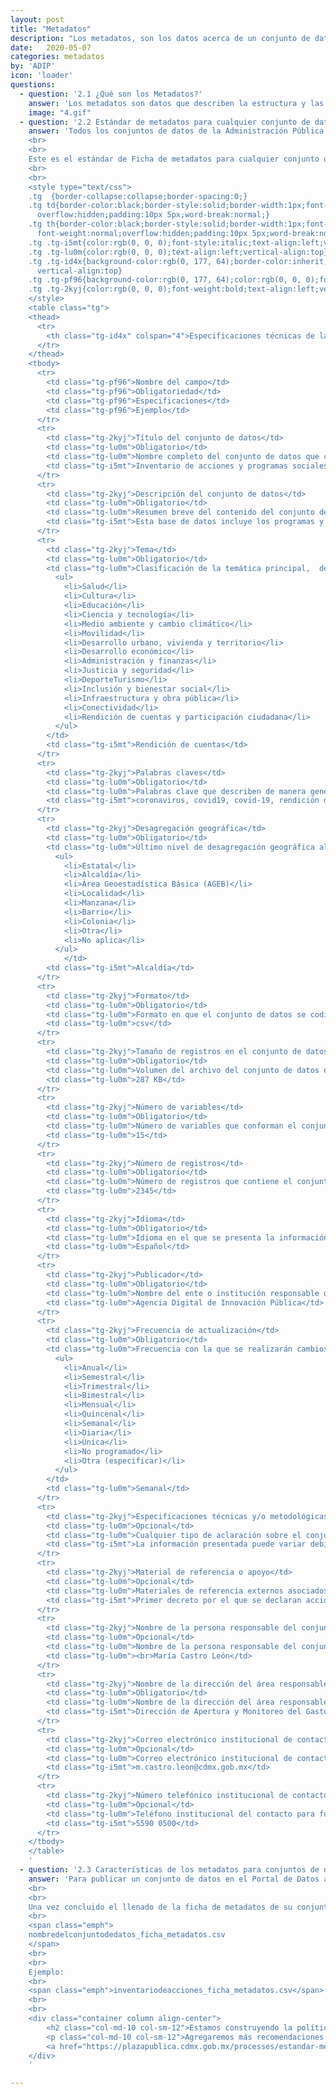 ```yaml
---
layout: post
title: "Metadatos"
description: "Los metadatos, son los datos acerca de un conjunto de datos. Se leen en una ficha que describimos a continuación."
date:   2020-05-07
categories: metadatos
by: 'ADIP'
icon: 'loader'
questions:
  - question: '2.1 ¿Qué son los Metadatos?'
    answer: 'Los metadatos son datos que describen la estructura y las propiedades de otros datos; sirven para que los usuarios puedan buscar y consultar datos de forma más efectiva y eficiente, así como para la conformación de catálogos de datos.'
    image: "4.gif"
  - question: '2.2 Estándar de metadatos para cualquier conjunto de datos'
    answer: 'Todos los conjuntos de datos de la Administración Pública de la Ciudad de México, sean públicos o no, deben tener sus respectivos metadatos. Dichos metadatos deben cumplir con ciertas características mínimas homologadas, de tal forma que se puedan order de manera sistemática.  
    <br>
    <br>
    Este es el estándar de Ficha de metadatos para cualquier conjunto de datos dentro de la Administración Pública de la Ciudad de México. Puedes descargar la plantilla <a class="url" href="http://gobcdmx.github.io/politicadedatos/assets/files/plantilla_metadatos_abiertos_V1.xlsx">aquí</a> y seguir las siguientes instrucciones de llenado:
    <br>
    <br>
    <style type="text/css">
    .tg  {border-collapse:collapse;border-spacing:0;}
    .tg td{border-color:black;border-style:solid;border-width:1px;font-family:Arial, sans-serif;font-size:14px;
      overflow:hidden;padding:10px 5px;word-break:normal;}
    .tg th{border-color:black;border-style:solid;border-width:1px;font-family:Arial, sans-serif;font-size:14px;
      font-weight:normal;overflow:hidden;padding:10px 5px;word-break:normal;}
    .tg .tg-i5mt{color:rgb(0, 0, 0);font-style:italic;text-align:left;vertical-align:top}
    .tg .tg-lu0m{color:rgb(0, 0, 0);text-align:left;vertical-align:top}
    .tg .tg-id4x{background-color:rgb(0, 177, 64);border-color:inherit;color:rgb(0, 0, 0);font-weight:bold;text-align:left;
      vertical-align:top}
    .tg .tg-pf96{background-color:rgb(0, 177, 64);color:rgb(0, 0, 0);font-weight:bold;text-align:left;vertical-align:top}
    .tg .tg-2kyj{color:rgb(0, 0, 0);font-weight:bold;text-align:left;vertical-align:top}
    </style>
    <table class="tg">
    <thead>
      <tr>
        <th class="tg-id4x" colspan="4">Especificaciones técnicas de la Ficha Estándar de Metadatos para cualquier conjunto de datos</th>
      </tr>
    </thead>
    <tbody>
      <tr>
        <td class="tg-pf96">Nombre del campo</td>
        <td class="tg-pf96">Obligatoriedad</td>
        <td class="tg-pf96">Especificaciones</td>
        <td class="tg-pf96">Ejemplo</td>
      </tr>
      <tr>
        <td class="tg-2kyj">Título del conjunto de datos</td>
        <td class="tg-lu0m">Obligatorio</td>
        <td class="tg-lu0m">Nombre completo del conjunto de datos que contenga año (o periodo) y lugar de referencia.</td>
        <td class="tg-i5mt">Inventario de acciones y programas sociales implementados durante la pandemia COVID-19 en la Ciudad de México</td>
      </tr>
      <tr>
        <td class="tg-2kyj">Descripción del conjunto de datos</td>
        <td class="tg-lu0m">Obligatorio</td>
        <td class="tg-lu0m">Resumen breve del contenido del conjunto de datos.</td>
        <td class="tg-i5mt">Esta base de datos incluye los programas y acciones sociales de todas las Secretarías de la Ciudad de México que se han puesto en marcha para atender los problemas de la población derivados de la pandemia de COVID-19, a partir de la declaratoria de emergencia sanitaria el 13 de marzo de 2020.</td>
      </tr>
      <tr>
        <td class="tg-2kyj">Tema</td>
        <td class="tg-lu0m">Obligatorio</td>
        <td class="tg-lu0m">Clasificación de la temática principal,  de acuerdo con los siguientes temas:
          <ul>
            <li>Salud</li>
            <li>Cultura</li>
            <li>Educación</li>
            <li>Ciencia y tecnología</li>
            <li>Medio ambiente y cambio climático</li>
            <li>Movilidad</li>
            <li>Desarrollo urbano, vivienda y territorio</li>
            <li>Desarrollo económico</li>
            <li>Administración y finanzas</li>
            <li>Justicia y seguridad</li>
            <li>DeporteTurismo</li>
            <li>Inclusión y bienestar social</li>
            <li>Infraestructura y obra pública</li>
            <li>Conectividad</li>
            <li>Rendición de cuentas y participación ciudadana</li>
          </ul>
        </td>
        <td class="tg-i5mt">Rendición de cuentas</td>
      </tr>
      <tr>
        <td class="tg-2kyj">Palabras claves</td>
        <td class="tg-lu0m">Obligatorio</td>
        <td class="tg-lu0m">Palabras clave que describen de manera general el contenido de los datos, separadas por comas (de 6 a 8 palabras)</td>
        <td class="tg-i5mt">coronavirus, covid19, covid-19, rendición de cuentas, acciones sociales, programas, beneficiarios.</td>
      </tr>
      <tr>
        <td class="tg-2kyj">Desagregación geográfica</td>
        <td class="tg-lu0m">Obligatorio</td>
        <td class="tg-lu0m">Último nivel de desagregación geográfica al que se encuentra referenciada la información del conjunto de datos. Puede ser:
          <ul>
            <li>Estatal</li>
            <li>Alcaldía</li>
            <li>Área Geoestadística Básica (AGEB)</li>
            <li>Localidad</li>
            <li>Manzana</li>
            <li>Barrio</li>
            <li>Colonia</li>
            <li>Otra</li>
            <li>No aplica</li>
          </ul>
            </td>
        <td class="tg-i5mt">Alcaldía</td>
      </tr>
      <tr>
        <td class="tg-2kyj">Formato</td>
        <td class="tg-lu0m">Obligatorio</td>
        <td class="tg-lu0m">Formato en que el conjunto de datos se codifica y almacena en un archivo informático. <br>csv; xlsx; xls; dbf; xml; rdf; shp</td>
        <td class="tg-lu0m">csv</td>
      </tr>
      <tr>
        <td class="tg-2kyj">Tamaño de registros en el conjunto de datos (bytes)</td>
        <td class="tg-lu0m">Obligatorio</td>
        <td class="tg-lu0m">Volumen del archivo del conjunto de datos en unidades de almacenamiento de información.</td>
        <td class="tg-lu0m">287 KB</td>
      </tr>
      <tr>
        <td class="tg-2kyj">Número de variables</td>
        <td class="tg-lu0m">Obligatorio</td>
        <td class="tg-lu0m">Número de variables que conforman el conjunto de datos(columnas).</td>
        <td class="tg-lu0m">15</td>
      </tr>
      <tr>
        <td class="tg-2kyj">Número de registros</td>
        <td class="tg-lu0m">Obligatorio</td>
        <td class="tg-lu0m">Número de registros que contiene el conjunto de datos (filas).</td>
        <td class="tg-lu0m">2345</td>
      </tr>
      <tr>
        <td class="tg-2kyj">Idioma</td>
        <td class="tg-lu0m">Obligatorio</td>
        <td class="tg-lu0m">Idioma en el que se presenta la información en el conjunto de datos.</td>
        <td class="tg-lu0m">Español</td>
      </tr>
      <tr>
        <td class="tg-2kyj">Publicador</td>
        <td class="tg-lu0m">Obligatorio</td>
        <td class="tg-lu0m">Nombre del ente o institución responsable de la publicación del conjunto de datos.</td>
        <td class="tg-lu0m">Agencia Digital de Innovación Pública</td>
      </tr>
      <tr>
        <td class="tg-2kyj">Frecuencia de actualización</td>
        <td class="tg-lu0m">Obligatorio</td>
        <td class="tg-lu0m">Frecuencia con la que se realizarán cambios y/o adiciones a la información contenida en el conjunto de datos. Puede ser:
          <ul>
            <li>Anual</li>
            <li>Semestral</li>
            <li>Trimestral</li>
            <li>Bimestral</li>
            <li>Mensual</li>
            <li>Quincenal</li>
            <li>Semanal</li>
            <li>Diaria</li>
            <li>Única</li>
            <li>No programado</li>
            <li>Otra (especificar)</li>
          </ul>
        </td>
        <td class="tg-lu0m">Semanal</td>
      </tr>
      <tr>
        <td class="tg-2kyj">Especificaciones técnicas y/o metodológicas</td>
        <td class="tg-lu0m">Opcional</td>
        <td class="tg-lu0m">Cualquier tipo de aclaración sobre el conjunto de datos, se describen normas, instrucciones, procedimientos, entre otras cuestiones que pudieran ser relevantes para el manejo de los datos.</td>
        <td class="tg-i5mt">La información presentada puede variar debido a que las dependencias tienen la facultad de implementar cambios en sus acciones sociales para responder de manera inmediata a contingencias o emergencias y tienen un plazo de 15 días hábiles para remitir sus lineamientos de operación al Consejo de Evaluación del Desarrollo Social de la Ciudad de México, en caso de requerir que esas acciones se prolonguen por la emergencia.</td>
      </tr>
      <tr>
        <td class="tg-2kyj">Material de referencia o apoyo</td>
        <td class="tg-lu0m">Opcional</td>
        <td class="tg-lu0m">Materiales de referencia externos asociados al conjunto de datos, como documentos de apoyo técnico, metodológico y/o conceptual (leyes, reglamentos, notas, manuales, etc.). De preferencia se pone la URL de acceso a los materiales, o se envían como archivos adjuntos, junto con el conjunto de datos.</td>
        <td class="tg-i5mt">Primer decreto por el que se declaran acciones extraordinarias en la Ciudad de México para evitar el contagio y propagación del COVID-19.Reglas de Operación del Programa "Fondo para la Inclusión y el Bienestar Social (FINBIS) 2020".</td>
      </tr>
      <tr>
        <td class="tg-2kyj">Nombre de la persona responsable del conjunto de datos</td>
        <td class="tg-lu0m">Opcional</td>
        <td class="tg-lu0m">Nombre de la persona responsable del conjunto de datos</td>
        <td class="tg-lu0m"><br>María Castro León</td>
      </tr>
      <tr>
        <td class="tg-2kyj">Nombre de la dirección del área responsable de la información</td>
        <td class="tg-lu0m">Obligatorio</td>
        <td class="tg-lu0m">Nombre de la dirección del área responsable de la información</td>
        <td class="tg-i5mt">Dirección de Apertura y Monitoreo del Gasto</td>
      </tr>
      <tr>
        <td class="tg-2kyj">Correo electrónico institucional de contacto</td>
        <td class="tg-lu0m">Opcional</td>
        <td class="tg-lu0m">Correo electrónico institucional de contacto para futuras consultas sobre el conjunto de datos.</td>
        <td class="tg-i5mt">m.castro.leon@cdmx.gob.mx</td>
      </tr>
      <tr>
        <td class="tg-2kyj">Número telefónico institucional de contacto</td>
        <td class="tg-lu0m">Opcional</td>
        <td class="tg-lu0m">Teléfono institucional del contacto para futuras consultas sobre el conjunto de datos. Se debe escribir únicamente con números, sin espacios, guiones, paréntesis u otro tipo de caracteres especiales.</td>
        <td class="tg-i5mt">5590 0500</td>
      </tr>
    </tbody>
    </table>
    '
  - question: '2.3 Características de los metadatos para conjuntos de datos que se publican en el Portal de Datos Abiertos'
    answer: 'Para publicar un conjunto de datos en el Portal de Datos abiertos es fundamental que los entes llenen una versión acotada de la ficha estándar. Puedes descargar la plantilla <a class="url" href="http://gobcdmx.github.io/politicadedatos/assets/files/plantilla_metadatos_abiertos_V1.xlsx">aquí</a>.
    <br>
    <br>
    Una vez concluido el llenado de la ficha de metadatos de su conjunto de datos, deben guardarla en formato csv. Este archivo debe tener la siguiente estructura de nombre:
    <br>
    <span class="emph">
    nombredelconjuntodedatos_ficha_metadatos.csv
    </span>
    <br>
    <br>
    Ejemplo:
    <br>
    <span class="emph">inventariodeacciones_ficha_metadatos.csv</span>
    <br>
    <br>
    <div class="container column align-center">
        <h2 class="col-md-10 col-sm-12">Estamos construyendo la política de datos de la Ciudad de México.</h2>
        <p class="col-md-10 col-sm-12">Agregaremos más recomendaciones cómo hacer datos de calidad en la Ciudad. ¿Te gustaría participar?</p>
        <a href="https://plazapublica.cdmx.gob.mx/processes/estandar-metadatos" class="btn">Colabora</a>
    </div>
    '

---
```

